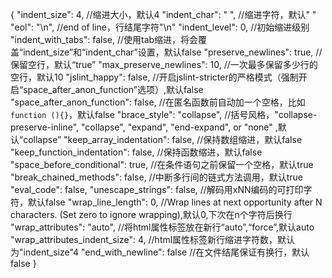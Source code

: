 {
    "indent_size": 4,      //缩进大小，默认4
    "indent_char": " ",    //缩进字符，默认" "
    "eol": "\n",           //end of line，行结尾字符"\n"
    "indent_level": 0,     //初始缩进级别
    "indent_with_tabs": false, //使用tab缩进，将会覆盖“indent_size”和“indent_char”设置，默认false
    "preserve_newlines": true,       //保留空行，默认“true”
    "max_preserve_newlines": 10,     //一次最多保留多少行的空行，默认10
    "jslint_happy": false,           //开启jslint-stricter的严格模式（强制开启“space_after_anon_function”选项）,默认false
    "space_after_anon_function": false, //在匿名函数前自动加一个空格，比如`function (){}`，默认false
    "brace_style": "collapse",          //括号风格，"collapse-preserve-inline", "collapse", "expand", "end-expand", or "none" ,默认“collapse”
    "keep_array_indentation": false,    //保持数组缩进，默认false
    "keep_function_indentation": false, //保持函数缩进，默认false
    "space_before_conditional": true,   //在条件语句之前保留一个空格，默认true
    "break_chained_methods": false,     //中断多行间的链式方法调用，默认true
    "eval_code": false,
    "unescape_strings": false,      //解码用xNN编码的可打印字符，默认false
    "wrap_line_length": 0,          //Wrap lines at next opportunity after N characters. (Set zero to ignore wrapping),默认0,下次在n个字符后换行
    "wrap_attributes": "auto",        //将html属性标签放在新行“auto”,“force”,默认auto
    "wrap_attributes_indent_size": 4, //html属性标签新行缩进字符数，默认为"indent_size"4
    "end_with_newline": false         //在文件结尾保证有换行，默认false
}
